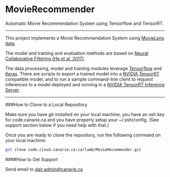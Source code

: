 # MovieRecommender

Automatic Movie Recommendation System using Tensorflow and TensorRT.

---
This project implements a Movie Recommendation System using
[MovieLens data](https://grouplens.org/datasets/movielens/).

The model and training and evaluation methods are based on 
[Neural Collaborative Filtering (He et al. 2017)](https://dl.acm.org/citation.cfm?id=3052569).

The data processing, model and training modules leverage [Tensorflow](https://www.tensorflow.org/)
and [Keras](https://keras.io/). There are scripts to export a trained model into a
[NVIDIA TensorRT](https://developer.nvidia.com/tensorrt)
compatible model, and to run a sample command-line client to request inferences to a model deployed and running in a
[NVIDIA TensorRT Inference Server](https://docs.nvidia.com/deeplearning/sdk/tensorrt-inference-server-guide/docs/).

---
###How to Clone to a Local Repository

Make sure you have git installed on your local machine, you have an ssh key for code.canarie.ca and you have properly setup your ~/.ssh/config.
(See support section below if you need help with that.)

Once you are ready to clone the repository, run the following command on your local machine:
```bash
git clone code.cloud.canarie.ca:carlamb/MovieRecommender.git        
```

####How to Get Support

Send email to dair.admin@canarie.ca
